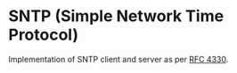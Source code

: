 # SNTP (Simple Network Time Protocol)

Implementation of SNTP client and server as per [RFC 4330](https://tools.ietf.org/html/rfc4330 "RFC 4330 - SNTP").